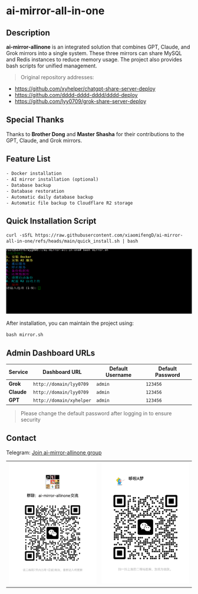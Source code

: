 # ai-mirror-all-in-one
## Description
**ai-mirror-allinone** is an integrated solution that combines GPT, Claude, and Grok mirrors into a single system.
These three mirrors can share MySQL and Redis instances to reduce memory usage. The project also provides bash scripts for unified management.

> Original repository addresses:
- https://github.com/xyhelper/chatgpt-share-server-deploy
- https://github.com/dddd-dddd-dddd/dddd-deploy
- https://github.com/lyy0709/grok-share-server-deploy

## Special Thanks
Thanks to **Brother Dong** and **Master Shasha** for their contributions to the GPT, Claude, and Grok mirrors.

## Feature List
    - Docker installation
    - AI mirror installation (optional)
    - Database backup
    - Database restoration
    - Automatic daily database backup
    - Automatic file backup to Cloudflare R2 storage

## Quick Installation Script

```
curl -sSfL https://raw.githubusercontent.com/xiaomifengD/ai-mirror-all-in-one/refs/heads/main/quick_install.sh | bash
```
![Interface](menu.png)

After installation, you can maintain the project using:
```
bash mirror.sh
```

## Admin Dashboard URLs

| Service | Dashboard URL | Default Username | Default Password |
|---------|--------------|------------------|------------------|
| **Grok** | `http://domain/lyy0709` | `admin` | `123456` |
| **Claude** | `http://domain/lyy0709` | `admin` | `123456` |
| **GPT** | `http://domain/xyhelper` | `admin` | `123456` |

> Please change the default password after logging in to ensure security

## Contact
Telegram: [Join ai-mirror-allinone group](https://t.me/+okyKNxjR3_U1MDM1)

<table>
  <tr>
    <td><img src="https://raw.githubusercontent.com/xiaomifengD/xiaomifengD/refs/heads/main/img/qun.jpg" width="300"/></td>
    <td><img src="https://raw.githubusercontent.com/xiaomifengD/xiaomifengD/refs/heads/main/img/contactme.jpg" width="300"/></td>
  </tr>
</table> 